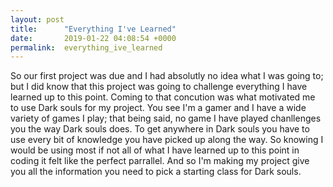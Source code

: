 ```yaml
---
layout: post
title:      "Everything I've Learned"
date:       2019-01-22 04:08:54 +0000
permalink:  everything_ive_learned
---
```



So our first project was due and I had absolutly no idea what I was going to; but I did know that this project was going to challenge everything I have learned up to this point. Coming to that concution was what motivated me to use Dark souls for my project. You see I'm a gamer and I have a wide variety of games I play; that being said, no game I have played chanllenges you the way Dark souls does. To get anywhere in Dark souls you have to use every bit of knowledge you have picked up along the way. So knowing I would be using most if not all of what I have learned up to this point in coding it felt like the perfect parrallel. And so I'm making my project give you all the information you need to pick a starting class for Dark souls. 
